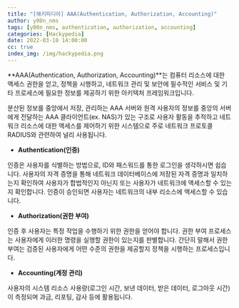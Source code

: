 ```yaml
---
title: "[해키피디아] AAA(Authentication, Authorization, Accounting)"
author: y00n_nms
tags: [y00n_nms, authentication, authorization, accounting]
categories: [Hackypedia]
date: 2022-03-18 14:00:00
cc: true
index_img: /img/hackypedia.png
---
```


**AAA(Authentication, Authorization, Accounting)**는 컴퓨터 리소스에 대한 액세스 권한을 얻고, 정책을 시행하고, 네트워크 관리 및 보안에 필수적인 서비스 및 기타 프로세스에 필요한 정보를 제공하기 위한 아키텍처 프레임워크입니다.

분산된 정보를 중앙에서 저장, 관리하는 AAA 서버와 원격 사용자의 정보를 중앙의 서버에게 전달하는 AAA 클라이언트(ex. NAS)가 있는 구조로 사용자 활동을 추적하고 네트워크 리소스에 대한 액세스를 제어하기 위한 시스템으로 주로 네트워크 프로토콜 RADIUS와 관련하여 널리 사용됩니다.

- **Authentication(인증)**

인증은 사용자를 식별하는 방법으로, ID와 패스워드를 통한 로그인을 생각하시면 쉽습니다. 사용자의 자격 증명을 통해 네트워크 데이터베이스에 저장된 자격 증명과 일치하는지 확인하여 사용자가 합법적인지 아닌지 또는 사용자가 네트워크에 액세스할 수 있는지 확인합니다. 인증이 승인되면 사용자는 네트워크의 내부 리소스에 액세스할 수 있습니다.

- **Authorization(권한 부여)**

인증 후 사용자는 특정 작업을 수행하기 위한 권한을 얻어야 합니다. 권한 부여 프로세스는 사용자에게 이러한 명령을 실행할 권한이 있는지를 판별합니다. 간단히 말해서 권한 부여는 검증된 사용자에게 어떤 수준의 권한을 제공할지 정책을 시행하는 프로세스입니다.

- **Accounting(계정 관리)**

사용자의 시스템 리소스 사용량(로그인 시간, 보낸 데이터, 받은 데이터, 로그아웃 시간)이 측정되며 과금, 리포팅, 감사 등에 활용됩니다.